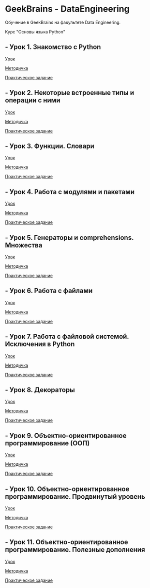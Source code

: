 # GeekBrains - DataEngineering
Обучение в GeekBrains на факультете Data Engineering.

Курс "Основы языка Python"

## - Урок 1. Знакомство с Python
[Урок](https://gb.ru/lessons/205666)

[Методичка](https://docs.google.com/document/d/1YhiOBHtvkOs8OvYQh2d5vmS9UAGAUMEIQf2Sz6P6R3g/edit)

[Практическое задание]()

## - Урок 2. Некоторые встроенные типы и операции с ними
[Урок](https://gb.ru/lessons/205667)

[Методичка](https://docs.google.com/document/d/1IfnvbrwRx2v-DnlDKGGhYBZoODBEGm0O6DZ4nmkhgzU/edit#heading=h.gjdgxs)

[Практическое задание]()

## - Урок 3. Функции. Словари
[Урок](https://gb.ru/lessons/205668)

[Методичка](https://docs.google.com/document/d/1spgfjiPBefFmBnQbm0PrG7sFbfRaULeWcUSr7qojWHI/edit#heading=h.69986oqc8nkl)

[Практическое задание]()

## - Урок 4. Работа с модулями и пакетами
[Урок](https://gb.ru/lessons/205669)

[Методичка](https://docs.google.com/document/d/14xoFN2Gbhyix_6PaIZIDw9dHqpepFg3xjKnRA_GgSSA/edit)

[Практическое задание]()

## - Урок 5. Генераторы и comprehensions. Множества
[Урок](https://gb.ru/lessons/205670)

[Методичка](https://docs.google.com/document/d/1PA7Ch0m8SqjNvKFjN7LZrvfBJtfdadr1L4FvlpwKZz4/edit)

[Практическое задание]()

## - Урок 6. Работа с файлами
[Урок](https://gb.ru/lessons/205671)

[Методичка](https://docs.google.com/document/d/18ZwqQ86e6xPAtfxLrT9Iy3itUJmYGg8_6rw3Ze39sFg/edit#)

[Практическое задание]()

## - Урок 7. Работа с файловой системой. Исключения в Python
[Урок](https://gb.ru/lessons/205672)

[Методичка](https://docs.google.com/document/d/1KWM6ZG4zhYa1xA3IohZh7rg0A_wFqeU0bxNwbyEcYsQ/edit#heading=h.4e0y5rbviz1p)

[Практическое задание]()

## - Урок 8. Декораторы
[Урок](https://gb.ru/lessons/205673)

[Методичка](https://docs.google.com/document/d/1q8zRs9vRIhpEGstW1Ks1o7umhMhuprRliJKS4xweEOk/edit)

[Практическое задание]()

## - Урок 9. Объектно-ориентированное программирование (ООП)
[Урок](https://gb.ru/lessons/205674)

[Методичка](https://docs.google.com/document/d/12-pce5E4TTNwUKsdSiDHLpaVy01010HuM-A4hBSAN8E/edit#)

[Практическое задание]()

## - Урок 10. Объектно-ориентированное программирование. Продвинутый уровень
[Урок](https://gb.ru/lessons/205675)

[Методичка](https://docs.google.com/document/d/1rddfRKo_ml8_FGhr825A9X5--pCZpkyWRyk67-_QDaY/edit#heading=h.i5v0aufyfc93)

[Практическое задание]()

## - Урок 11. Объектно-ориентированное программирование. Полезные дополнения
[Урок](https://gb.ru/lessons/205676)

[Методичка](https://docs.google.com/document/d/1FkF5odi64D2TfTcVn3WxNTRUEDDy01AE8AOJi4Q5mcs/edit#heading=h.lkkl938kffjf)

[Практическое задание]()
